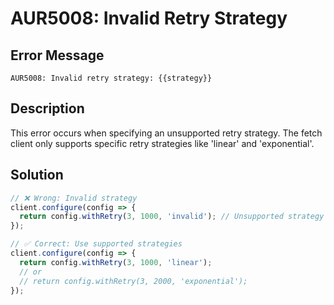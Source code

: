 # AUR5008: Invalid Retry Strategy

## Error Message

`AUR5008: Invalid retry strategy: {{strategy}}`

## Description

This error occurs when specifying an unsupported retry strategy. The fetch client only supports specific retry strategies like 'linear' and 'exponential'.

## Solution

```typescript
// ❌ Wrong: Invalid strategy
client.configure(config => {
  return config.withRetry(3, 1000, 'invalid'); // Unsupported strategy
});

// ✅ Correct: Use supported strategies
client.configure(config => {
  return config.withRetry(3, 1000, 'linear');
  // or
  // return config.withRetry(3, 2000, 'exponential');
});
```